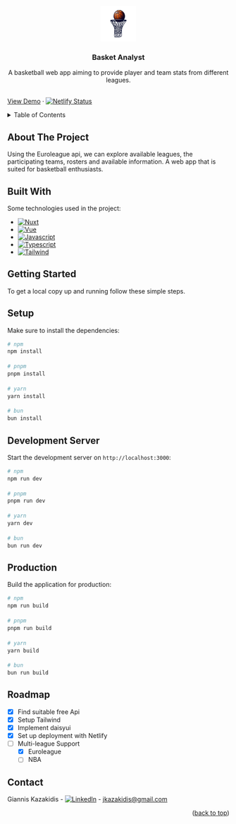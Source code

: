 <a id="readme-top"></a>

<!-- PROJECT LOGO -->
<br />
<div align="center">
  
  <img src="public/logo.png" alt="Logo" width="80" height="80">

  <h3 align="center">Basket Analyst</h3>

  <p align="center">
    A basketball web app aiming to provide player and team stats from different leagues.
    <br />
    <br />
  </p>
</div>

[View Demo](https://basket-analyst.netlify.app/) · [![Netlify Status](https://api.netlify.com/api/v1/badges/3608a8d7-fdfb-4d16-be20-95c84cfac9f2/deploy-status)](https://app.netlify.com/sites/basket-analyst/deploys)

<!-- TABLE OF CONTENTS -->
<details>
  <summary>Table of Contents</summary>
  <ol>
    <li>
      <a href="#about-the-project">About The Project</a>
      <ul>
        <li><a href="#built-with">Built With</a></li>
      </ul>
    </li>
    <li>
      <a href="#getting-started">Getting Started</a>
      <ul>
        <li><a href="#setup">Setup</a></li>
        <li><a href="#development-server">Development Server</a></li>
        <li><a href="#production">Production</a></li>
      </ul>
    </li>
    <li><a href="#roadmap">Roadmap</a></li>
    <li><a href="#contact">Contact</a></li>
  </ol>
</details>

<!-- ABOUT THE PROJECT -->

## About The Project

Using the Euroleague api, we can explore available leagues, the participating teams, rosters and available information. A web app that is suited for basketball enthusiasts.

## Built With

Some technologies used in the project:

-   [![Nuxt][Nuxt]][Nuxt-url]
-   [![Vue][Vue]][Vue-url]
-   [![Javascript][Javascript]][Javascript-url]
-   [![Typescript][Typescript]][Typescript-url]
-   [![Tailwind][Tailwind]][Tailwind-url]

<!-- GETTING STARTED -->

## Getting Started

To get a local copy up and running follow these simple steps.

## Setup

Make sure to install the dependencies:

```bash
# npm
npm install

# pnpm
pnpm install

# yarn
yarn install

# bun
bun install
```

## Development Server

Start the development server on `http://localhost:3000`:

```bash
# npm
npm run dev

# pnpm
pnpm run dev

# yarn
yarn dev

# bun
bun run dev
```

## Production

Build the application for production:

```bash
# npm
npm run build

# pnpm
pnpm run build

# yarn
yarn build

# bun
bun run build
```

## Roadmap

-   [x] Find suitable free Api
-   [x] Setup Tailwind
-   [x] Implement daisyui
-   [x] Set up deployment with Netlify
-   [ ] Multi-league Support
    -   [x] Euroleague
    -   [ ] NBA

<!-- CONTACT -->

## Contact

Giannis Kazakidis - [![LinkedIn][linkedin-shield]][linkedin-url] - jkazakidis@gmail.com

<p align="right">(<a href="#readme-top">back to top</a>)</p>

[linkedin-shield]: https://img.shields.io/badge/-LinkedIn-black.svg?logo=linkedin&colorB=555
[linkedin-url]: https://www.linkedin.com/in/giannis-kazakidis
[Vue]: https://img.shields.io/badge/Vue.js-35495E?style=for-the-badge&logo=vuedotjs&logoColor=4FC08D
[Vue-url]: https://vuejs.org/
[Javascript]: https://img.shields.io/badge/-javascript-yellow?style=for-the-badge&logo=javascript&logoColor=FFF
[Javascript-url]: https://www.javascript.com/
[Typescript]: https://shields.io/badge/TypeScript-3178C6?style=for-the-badge&logo=TypeScript&logoColor=FFF
[Typescript-url]: https://www.typescriptlang.org/
[Nuxt]: https://img.shields.io/badge/Nuxt%20JS-00C58E?style=for-the-badge&logo=nuxt.js&logoColor=FFF
[Nuxt-url]: https://nuxt.com/
[Tailwind]: https://img.shields.io/badge/tailwindcss-0F172A?style=for-the-badge&logo=tailwindcss
[Tailwind-url]: https://tailwindcss.com/
